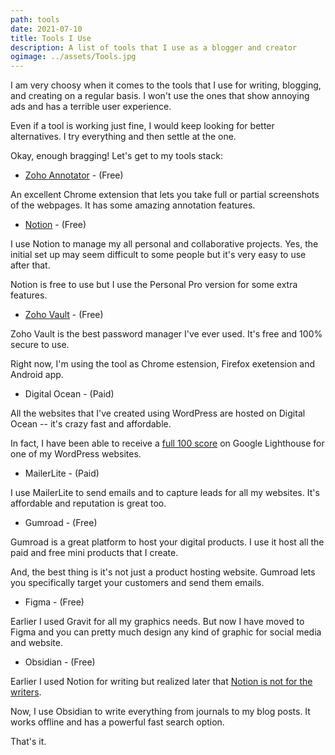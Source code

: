 ```yaml
---
path: tools
date: 2021-07-10
title: Tools I Use
description: A list of tools that I use as a blogger and creator
ogimage: ../assets/Tools.jpg
---
```


I am very choosy when it comes to the tools that I use for writing, blogging, and creating on a regular basis. I won't use the ones that show annoying ads and has a terrible user experience.

Even if a tool is working just fine, I would keep looking for better alternatives. I try everything and then settle at the one.

Okay, enough bragging! Let's get to my tools stack:

- [Zoho Annotator](https://chrome.google.com/webstore/detail/zoho-annotator/dmlmcpcjndojhbflolmdgfpojnjfdlbj) - (Free)

An excellent Chrome extension that lets you take full or partial screenshots of the webpages. It has some amazing annotation features.

- [Notion](https://notion.so/) - (Free)

I use Notion to manage my all personal and collaborative projects. Yes, the initial set up may seem difficult to some people but it's very easy to use after that.

Notion is free to use but I use the Personal Pro version for some extra features.

- [Zoho Vault](https://www.zoho.com/vault/) - (Free)

Zoho Vault is the best password manager I've ever used. It's free and 100% secure to use.

Right now, I'm using the tool as Chrome estension, Firefox exetension and Android app.

- Digital Ocean - (Paid)

All the websites that I've created using WordPress are hosted on Digital Ocean -- it's crazy fast and affordable.

In fact, I have been able to receive a [full 100 score](https://twitter.com/DeepakNesss/status/1402445808478216194?s=20) on Google Lighthouse for one of my WordPress websites.

- MailerLite - (Paid)

I use MailerLite to send emails and to capture leads for all my websites. It's affordable and reputation is great too.

- Gumroad - (Free)

Gumroad is a great platform to host your digital products. I use it host all the paid and free mini products that I create.

And, the best thing is it's not just a product hosting website. Gumroad lets you specifically target your customers and send them emails.

- Figma - (Free)

Earlier I used Gravit for all my graphics needs. But now I have moved to Figma and you can pretty much design any kind of graphic for social media and website.

- Obsidian - (Free)

Earlier I used Notion for writing but realized later that [Notion is not for the writers](https://deepakness.com/blog/notion-not-for-writers/).

Now, I use Obsidian to write everything from journals to my blog posts. It works offline and has a powerful fast search option.

That's it.